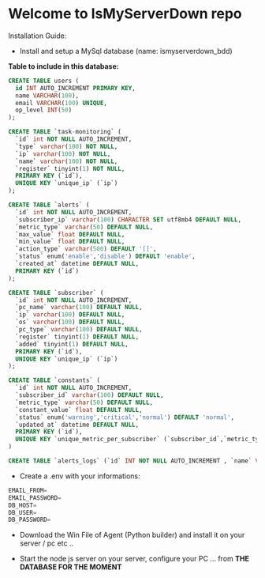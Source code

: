 
# Welcome to IsMyServerDown repo

Installation Guide:

- Install and setup a MySql database (name: ismyserverdown_bdd)

**Table to include in this database:** 

```sql
CREATE TABLE users (
  id INT AUTO_INCREMENT PRIMARY KEY,
  name VARCHAR(100),
  email VARCHAR(100) UNIQUE,
  op_level INT(50) 
);

CREATE TABLE `task-monitoring` (
  `id` int NOT NULL AUTO_INCREMENT,
  `type` varchar(100) NOT NULL,
  `ip` varchar(100) NOT NULL,
  `name` varchar(100) NOT NULL,
  `register` tinyint(1) NOT NULL,
  PRIMARY KEY (`id`),
  UNIQUE KEY `unique_ip` (`ip`)
);

CREATE TABLE `alerts` (
  `id` int NOT NULL AUTO_INCREMENT,
  `subscriber_ip` varchar(100) CHARACTER SET utf8mb4 DEFAULT NULL,
  `metric_type` varchar(50) DEFAULT NULL,
  `max_value` float DEFAULT NULL,
  `min_value` float DEFAULT NULL,
  `action_type` varchar(500) DEFAULT '[]',
  `status` enum('enable','disable') DEFAULT 'enable',
  `created_at` datetime DEFAULT NULL,
  PRIMARY KEY (`id`)
);

CREATE TABLE `subscriber` (
  `id` int NOT NULL AUTO_INCREMENT,
  `pc_name` varchar(100) DEFAULT NULL,
  `ip` varchar(100) DEFAULT NULL,
  `os` varchar(100) DEFAULT NULL,
  `pc_type` varchar(100) DEFAULT NULL,
  `register` tinyint(1) DEFAULT NULL,
  `added` tinyint(1) DEFAULT NULL,
  PRIMARY KEY (`id`),
  UNIQUE KEY `unique_ip` (`ip`)
);

CREATE TABLE `constants` (
  `id` int NOT NULL AUTO_INCREMENT,
  `subscriber_id` varchar(100) DEFAULT NULL,
  `metric_type` varchar(50) DEFAULT NULL,
  `constant_value` float DEFAULT NULL,
  `status` enum('warning','critical','normal') DEFAULT 'normal',
  `updated_at` datetime DEFAULT NULL,
  PRIMARY KEY (`id`),
  UNIQUE KEY `unique_metric_per_subscriber` (`subscriber_id`,`metric_type`)
)

CREATE TABLE `alerts_logs` (`id` INT NOT NULL AUTO_INCREMENT , `name` VARCHAR(255) NOT NULL , `type` VARCHAR(255) NOT NULL , `subscriber_ip` VARCHAR(255) NOT NULL , `message` VARCHAR(255) NOT NULL , `multiplier` INT NOT NULL , `urgency` VARCHAR(255) NOT NULL , PRIMARY KEY (`id`))
```
- Create a .env with your informations:
```js
EMAIL_FROM=
EMAIL_PASSWORD=
DB_HOST=
DB_USER=
DB_PASSWORD=
```
- Download the Win File of Agent (Python builder) and install it on your server / pc etc ..

- Start the node js server on your server, configure your PC ... from **THE DATABASE FOR THE MOMENT**